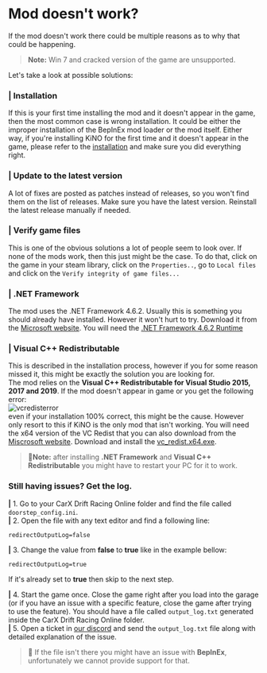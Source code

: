# Mod doesn't work?  
If the mod doesn't work there could be multiple reasons as to why that could be happening.
> **Note:** Win 7 and cracked version of the game are unsupported.

Let's take a look at possible solutions:

### **|** Installation  
If this is your first time installing the mod and it doesn't appear in the game, then the most common case is wrong installation. It could be either the improper installation of the BepInEx mod loader or the mod itself. Either way, if you're installing KiNO for the first time and it doesn't appear in the game, please refer to the [installation](../../INSTALL.md) and make sure you did everything right.

### **|** Update to the latest version
A lot of fixes are posted as patches instead of releases, so you won't find them on the list of releases. Make sure you have the latest version. Reinstall the latest release manually if needed.

### **|** Verify game files
This is one of the obvious solutions a lot of people seem to look over. If none of the mods work, then this just might be the case. To do that, click on the game in your steam library, click on the `Properties..`, go to `Local files` and click on the `Verify integrity of game files...`

### **|** .NET Framework
The mod uses the .NET Framework 4.6.2. Usually this is something you should already have installed. However it won't hurt to try. Download it from the [Microsoft website](https://dotnet.microsoft.com/download/dotnet-framework/net462). You will need the [.NET Framework 4.6.2 Runtime](https://dotnet.microsoft.com/download/dotnet-framework/thank-you/net462-web-installer)

### **|** Visual C++ Redistributable
This is described in the installation process, however if you for some reason missed it, this might be exactly the solution you are looking for.  
The mod relies on the **Visual C++ Redistributable for Visual Studio 2015, 2017 and 2019**. If the mod doesn't appear in game or you get the following error:  
![vcredisterror](https://cdn.discordapp.com/attachments/561211887900033044/810289048018616370/redist.png)  
even if your installation 100% correct, this might be the cause. However only resort to this if KiNO is the only mod that isn't working. You will need the x64 version of the VC Redist that you can also download from the [Miscrosoft website](https://support.microsoft.com/en-us/help/2977003/the-latest-supported-visual-c-downloads). Download and install the [vc_redist.x64.exe](https://support.microsoft.com/en-us/help/2977003/the-latest-supported-visual-c-downloads).

> 📌**Note:** after installing **.NET Framework** and **Visual C++ Redistributable** you might have to restart your PC for it to work.

### **Still having issues? Get the log.**
**|** 1. Go to your CarX Drift Racing Online folder and find the file called `doorstep_config.ini`.  
**|** 2. Open the file with any text editor and find a following line:  
```
redirectOutputLog=false
```
**|** 3. Change the value from **false** to **true** like in the example bellow:
```
redirectOutputLog=true
```
 If it's already set to **true** then skip to the next step.  

**|** 4. Start the game once. Close the game right after you load into the garage (or if you have an issue with a specific feature, close the game after trying to use the feature). You should have a file called `output_log.txt` generated inside the CarX Drift Racing Online folder.   
**|** 5. Open a ticket in [our discord](https://discord.gg/WfHAp6UupP) and send the `output_log.txt` file along with detailed explanation of the issue.  
> 📌 If the file isn't there you might have an issue with **BepInEx**, unfortunately we cannot provide support for that.